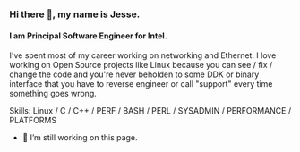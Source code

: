 ### Hi there 👋, my name is Jesse.
#### I am Principal Software Engineer for Intel.
I've spent most of my career working on networking and Ethernet. I love working on Open Source projects like Linux because you can see / fix / change the code and you're never beholden to some DDK or binary interface that you have to reverse engineer or call "support" every time something goes wrong.

Skills: Linux / C / C++ / PERF / BASH / PERL / SYSADMIN / PERFORMANCE / PLATFORMS

- 🔭 I’m still working on this page. 
